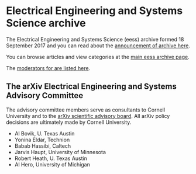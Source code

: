 # Electrical Engineering and Systems Science archive

The Electrical Engineering and Systems Science (eess) archive formed 18 September 2017 and you can read about the [announcement of archive here](/new/eess_announce.md).

You can browse articles and view categories at the [main eess archive page](https://arxiv.org/archive/eess).

The [moderators for are listed here](https://arxiv.org/moderators#eess#eess).

<span id="AdvisoryCommittee"></span>
## The arXiv Electrical Engineering and Systems Advisory Committee

The advisory committee members serve as consultants to Cornell University and to the [arXiv scientific advisory board](/about/people/scientific_ad_board.md). All arXiv policy decisions are ultimately made by Cornell University.

- Al Bovik, U. Texas Austin
- Yonina Eldar, Technion
- Babab Hassibi, Caltech
- Jarvis Haupt, University of Minnesota
- Robert Heath, U. Texas Austin
- Al Hero, University of Michigan
